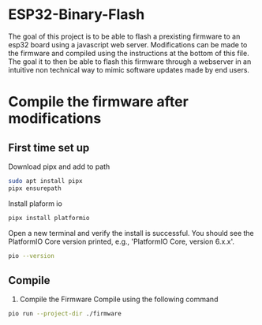 ESP32-Binary-Flash
=========================================
The goal of this project is to be able to flash a prexisting firmware to an esp32 board using a javascript web server.
Modifications can be made to the firmware and compiled using the instructions at the bottom of this file. The goal it to then be able to flash this firmware through a webserver in an intuitive non technical way to mimic software updates made by end users.


















# Compile the firmware after modifications
## First time set up
Download pipx and add to path
```bash
sudo apt install pipx
pipx ensurepath
```
Install plaform io
```bash
pipx install platformio
```

Open a new terminal and verify the install is successful.
You should see the PlatformIO Core version printed, e.g., 'PlatformIO Core, version 6.x.x'.
```bash
pio --version
```


## Compile
1. Compile the Firmware
Compile using the following command
```bash
pio run --project-dir ./firmware
```


